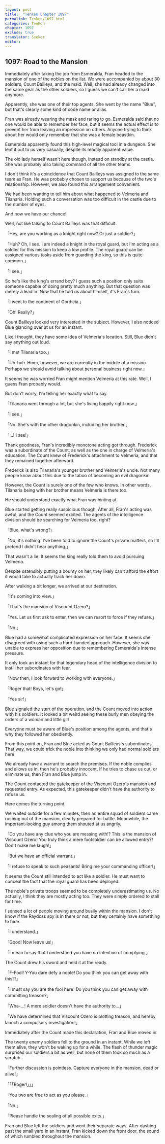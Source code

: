```yaml
---
layout: post
title:  "TenKen Chapter 1097"
permalink: Tenken/1097.html
categories: TenKen
chapter: 1097
exclude: true
translator: Seeker
editor: 
---
```

<h2>1097: Road to the Mansion</h2>

Immediately after taking the job from Esmeralda, Fran headed to the mansion of one of the nobles on the list. We were accompanied by about 30 soldiers, Count Bailleys, and the maid. Well, she had already changed into the same gear as the other soldiers, so I guess we can't call her a maid anymore.

Apparently, she was one of their top agents. She went by the name "Blue", but that's clearly some kind of code name or alias.

Fran was already wearing the mask and raring to go. Esmeralda said that no one would be able to remember her face, but it seems the actual effect is to prevent her from leaving an impression on others. Anyone trying to think about her would only remember that she was a female beastkin.

Esmeralda apparently found this high-level magical tool in a dungeon. She lent it out to us very casually, despite its readily apparent value.

The old lady herself wasn't here though, instead on standby at the castle. She was probably also taking command of all the other teams.

I don't think it's a coincidence that Count Bailleys was assigned to the same team as Fran. He was probably chosen to support us because of the two's relationship. However, we also found this arrangement convenient.

We had been wanting to tell him about what happened to Velmeria and Tilanaria. Holding such a conversation was too difficult in the castle due to the number of eyes.

And now we have our chance!

Well, not like talking to Count Bailleys was that difficult.

「Hey, are you working as a knight right now? Or just a soldier?」

「Huh? Oh, I see. I am indeed a knight in the royal guard, but I'm acting as a soldier for this mission to keep a low profile. The royal guard can be assigned various tasks aside from guarding the king, so this is quite common.」

「I see.」

So he's like the king's errand boy? I guess such a position only suits someone capable of doing pretty much anything. But that question was merely a lead in. Now that he told us about himself, it's Fran's turn.

「I went to the continent of Gordicia.」

「Oh! Really?」

Count Bailleys looked very interested in the subject. However, I also noticed Blue glancing over at us for an instant.

Like I thought, they have some idea of Velmeria's location. Still, Blue didn't say anything out loud.

「I met Tilanaria too.」

「Uh-huh. Hmm, however, we are currently in the middle of a mission. Perhaps we should avoid talking about personal business right now.」

It seems he was worried Fran might mention Velmeria at this rate. Well, I guess Fran probably would.

But don't worry, I'm telling her exactly what to say.

「Tilanaria went through a lot, but she's living happily right now.」

「I see.」

「Nn. She's with the other dragonkin, including her brother.」

「...! I see!」

Thank goodness, Fran's incredibly monotone acting got through. Frederick was a subordinate of the Count, as well as the one in charge of Velmeria's education. The Count knew of Frederick's attachment to Velmeria, and that they remained together afterward.

Frederick is also Tilanaria's younger brother and Velmeria's uncle. Not many people know about this due to the taboo of becoming an evil dragonkin.

However, the Count is surely one of the few who knows. In other words, Tilanaria being with her brother means Velmeria is there too.

He should understand exactly what Fran was hinting at.

Blue started getting really suspicious though. After all, Fran's acting was awful, and the Count seemed excited. The agents of the intelligence division should be searching for Velmeria too, right?

「Blue, what's wrong?」

「No, it's nothing. I've been told to ignore the Count's private matters, so I'll pretend I didn't hear anything.」

That wasn't a lie. It seems the king really told them to avoid pursuing Velmeria.

Despite ostensibly putting a bounty on her, they likely can't afford the effort it would take to actually track her down.

After walking a bit longer, we arrived at our destination.

「It's coming into view.」

「That's the mansion of Viscount Ozero?」

「Yes. Let us first ask to enter, then we can resort to force if they refuse.」

「Nn.」

Blue had a somewhat complicated expression on her face. It seems she disagreed with using such a hard-handed approach. However, she was unable to express her opposition due to remembering Esmeralda's intense pressure.

It only took an instant for that legendary head of the intelligence division to instill her subordinates with fear.

「Now then, I look forward to working with everyone.」

「Roger that! Boys, let's go!」

「Yes sir!」

Blue signaled the start of the operation, and the Count moved into action with his soldiers. It looked a bit weird seeing these burly men obeying the orders of a woman and little girl.

Everyone must be aware of Blue's position among the agents, and that's why they followed her obediently.

From this point on, Fran and Blue acted as Count Bailleys's subordinates. That way, we could trick the noble into thinking we only had normal soldiers here.

We already have a warrant to search the premises. If the noble complies and allows us in, then he's probably innocent. If he tries to chase us out, or eliminate us, then Fran and Blue jump in.

The Count contacted the gatekeeper of the Viscount Ozero's mansion and requested entry. As expected, this gatekeeper didn't have the authority to refuse us.

Here comes the turning point.

We waited outside for a few minutes, then an entire squad of soldiers came rushing out of the mansion, clearly prepared for battle. Meanwhile, the important-looking guy among them shouted at us angrily.

「Do you have any clue who you are messing with!? This is the mansion of Viscount Ozero! You truly think a mere footsoldier can be allowed entry?! Don't make me laugh!」

「But we have an official warrant.」

「I refuse to speak to such peasants! Bring me your commanding officer!」

It seems the Count still intended to act like a soldier. He must want to conceal the fact that the royal guard has been deployed.

The noble's private troops seemed to be completely underestimating us. No actually, I think they are mostly acting too. They were simply ordered to stall for time.

I sensed a lot of people moving around busily within the mansion. I don't know if the Raydoss spy is in there or not, but they certainly have something to hide.

「I understand.」

「Good! Now leave us!」

「I mean to say that I understand you have no intention of complying.」

The Count drew his sword and held it at the ready.

「F-Fool! Y-You dare defy a noble! Do you think you can get away with this?!」

「I must say you are the fool here. Do you think you can get away with committing treason?」

「Wha-...! A mere soldier doesn't have the authority to...」

「We have determined that Viscount Ozero is plotting treason, and hereby launch a compulsory investigation!」

Immediately after the Count made this declaration, Fran and Blue moved in.

The twenty enemy soldiers fell to the ground in an instant. While we left them alive, they won't be waking up for a while. The flash of thunder magic surprised our soldiers a bit as well, but none of them took so much as a scratch.

「Further discussion is pointless. Capture everyone in the mansion, dead or alive!」

「「「Roger!」」」

「You two are free to act as you please.」

「Nn.」

「Please handle the sealing of all possible exits.」

Fran and Blue left the soldiers and went their separate ways. After dashing past the small yard in an instant, Fran kicked down the front door, the sound of which rumbled throughout the mansion.



